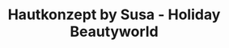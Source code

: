 ---
title: "Hautkonzept by Susa - Holiday Beautyworld"
url: /luedenscheid/hautkonzept-by-susa-holiday-beautyworld/
shop: Kosmetik
---